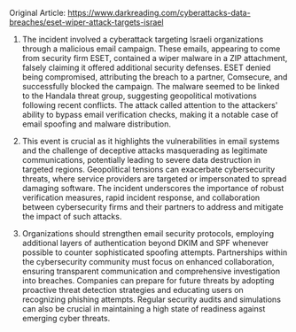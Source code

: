 Original Article: https://www.darkreading.com/cyberattacks-data-breaches/eset-wiper-attack-targets-israel

1) The incident involved a cyberattack targeting Israeli organizations through a malicious email campaign. These emails, appearing to come from security firm ESET, contained a wiper malware in a ZIP attachment, falsely claiming it offered additional security defenses. ESET denied being compromised, attributing the breach to a partner, Comsecure, and successfully blocked the campaign. The malware seemed to be linked to the Handala threat group, suggesting geopolitical motivations following recent conflicts. The attack called attention to the attackers' ability to bypass email verification checks, making it a notable case of email spoofing and malware distribution.

2) This event is crucial as it highlights the vulnerabilities in email systems and the challenge of deceptive attacks masquerading as legitimate communications, potentially leading to severe data destruction in targeted regions. Geopolitical tensions can exacerbate cybersecurity threats, where service providers are targeted or impersonated to spread damaging software. The incident underscores the importance of robust verification measures, rapid incident response, and collaboration between cybersecurity firms and their partners to address and mitigate the impact of such attacks.

3) Organizations should strengthen email security protocols, employing additional layers of authentication beyond DKIM and SPF whenever possible to counter sophisticated spoofing attempts. Partnerships within the cybersecurity community must focus on enhanced collaboration, ensuring transparent communication and comprehensive investigation into breaches. Companies can prepare for future threats by adopting proactive threat detection strategies and educating users on recognizing phishing attempts. Regular security audits and simulations can also be crucial in maintaining a high state of readiness against emerging cyber threats.